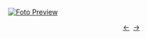[![Foto Preview](preview/1001-1100.avif)](https://20essentials.github.io/1001-1100)

<div align="center" style="display: flex; justify-content: center;">
  <a  href="https://github.com/20essentials/901-1000" target="_blank">&#8592;</a>
  &nbsp;&nbsp;
  <a  href="https://github.com/20essentials/1101-1200" target="_blank">&#8594;</a>
</div>
